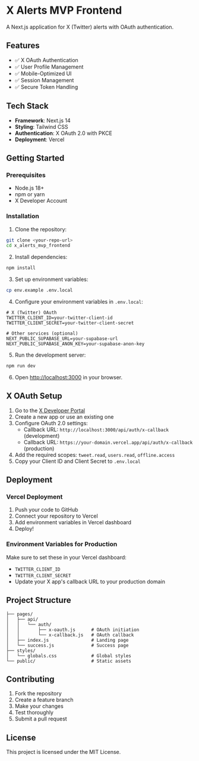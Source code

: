 # X Alerts MVP Frontend

A Next.js application for X (Twitter) alerts with OAuth authentication.

## Features

- ✅ X OAuth Authentication
- ✅ User Profile Management
- ✅ Mobile-Optimized UI
- ✅ Session Management
- ✅ Secure Token Handling

## Tech Stack

- **Framework**: Next.js 14
- **Styling**: Tailwind CSS
- **Authentication**: X OAuth 2.0 with PKCE
- **Deployment**: Vercel

## Getting Started

### Prerequisites

- Node.js 18+ 
- npm or yarn
- X Developer Account

### Installation

1. Clone the repository:
```bash
git clone <your-repo-url>
cd x_alerts_mvp_frontend
```

2. Install dependencies:
```bash
npm install
```

3. Set up environment variables:
```bash
cp env.example .env.local
```

4. Configure your environment variables in `.env.local`:
```env
# X (Twitter) OAuth
TWITTER_CLIENT_ID=your-twitter-client-id
TWITTER_CLIENT_SECRET=your-twitter-client-secret

# Other services (optional)
NEXT_PUBLIC_SUPABASE_URL=your-supabase-url
NEXT_PUBLIC_SUPABASE_ANON_KEY=your-supabase-anon-key
```

5. Run the development server:
```bash
npm run dev
```

6. Open [http://localhost:3000](http://localhost:3000) in your browser.

## X OAuth Setup

1. Go to the [X Developer Portal](https://developer.x.com/)
2. Create a new app or use an existing one
3. Configure OAuth 2.0 settings:
   - Callback URL: `http://localhost:3000/api/auth/x-callback` (development)
   - Callback URL: `https://your-domain.vercel.app/api/auth/x-callback` (production)
4. Add the required scopes: `tweet.read`, `users.read`, `offline.access`
5. Copy your Client ID and Client Secret to `.env.local`

## Deployment

### Vercel Deployment

1. Push your code to GitHub
2. Connect your repository to Vercel
3. Add environment variables in Vercel dashboard
4. Deploy!

### Environment Variables for Production

Make sure to set these in your Vercel dashboard:
- `TWITTER_CLIENT_ID`
- `TWITTER_CLIENT_SECRET`
- Update your X app's callback URL to your production domain

## Project Structure

```
├── pages/
│   ├── api/
│   │   └── auth/
│   │       ├── x-oauth.js      # OAuth initiation
│   │       └── x-callback.js   # OAuth callback
│   ├── index.js                # Landing page
│   └── success.js              # Success page
├── styles/
│   └── globals.css             # Global styles
└── public/                     # Static assets
```

## Contributing

1. Fork the repository
2. Create a feature branch
3. Make your changes
4. Test thoroughly
5. Submit a pull request

## License

This project is licensed under the MIT License.

